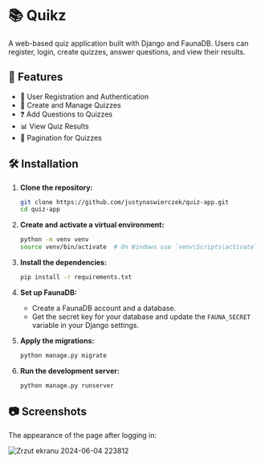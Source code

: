 # 📚 Quikz

A web-based quiz application built with Django and FaunaDB. Users can register, login, create quizzes, answer questions, and view their results.

## 🚀 Features

- 🔐 User Registration and Authentication
- 📝 Create and Manage Quizzes
- ❓ Add Questions to Quizzes
- 📊 View Quiz Results
- 🔄 Pagination for Quizzes

## 🛠️ Installation

1. **Clone the repository:**
    ```bash
    git clone https://github.com/justynaswierczek/quiz-app.git
    cd quiz-app
    ```

2. **Create and activate a virtual environment:**
    ```bash
    python -m venv venv
    source venv/bin/activate  # On Windows use `venv\Scripts\activate`
    ```

3. **Install the dependencies:**
    ```bash
    pip install -r requirements.txt
    ```

4. **Set up FaunaDB:**
    - Create a FaunaDB account and a database.
    - Get the secret key for your database and update the `FAUNA_SECRET` variable in your Django settings.

5. **Apply the migrations:**
    ```bash
    python manage.py migrate
    ```

6. **Run the development server:**
    ```bash
    python manage.py runserver
    ```

## 📷 Screenshots

The appearance of the page after logging in:

![Zrzut ekranu 2024-06-04 223812](https://github.com/justynaswierczek/Quiz/assets/105491587/e1875d5a-e1ae-4487-99b5-f9d22718be97)




